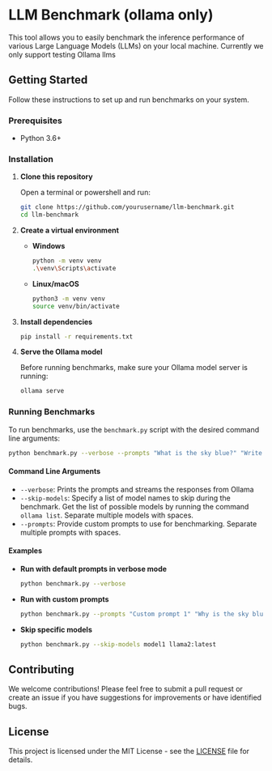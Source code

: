 # LLM Benchmark (ollama only)

This tool allows you to easily benchmark the inference performance of various Large Language Models (LLMs) on your local machine. Currently we only support testing Ollama llms

## Getting Started

Follow these instructions to set up and run benchmarks on your system.

### Prerequisites

- Python 3.6+

### Installation

1. **Clone this repository**

   Open a terminal or powershell and run:

   ```bash
   git clone https://github.com/yourusername/llm-benchmark.git
   cd llm-benchmark
   ```

2. **Create a virtual environment**

   - **Windows**

     ```bash
     python -m venv venv
     .\venv\Scripts\activate
     ```

   - **Linux/macOS**

     ```bash
     python3 -m venv venv
     source venv/bin/activate
     ```

3. **Install dependencies**

   ```bash
   pip install -r requirements.txt
   ```

4. **Serve the Ollama model**

   Before running benchmarks, make sure your Ollama model server is running:

   ```bash
   ollama serve
   ```

### Running Benchmarks

To run benchmarks, use the `benchmark.py` script with the desired command line arguments:

```bash
python benchmark.py --verbose --prompts "What is the sky blue?" "Write a report on the financials of Nvidia"
```

#### Command Line Arguments

- `--verbose`: Prints the prompts and streams the responses from Ollama
- `--skip-models`: Specify a list of model names to skip during the benchmark. Get the list of possible models by running the command `ollama list`. Separate multiple models with spaces.
- `--prompts`: Provide custom prompts to use for benchmarking. Separate multiple prompts with spaces.

#### Examples

- **Run with default prompts in verbose mode**

  ```bash
  python benchmark.py --verbose
  ```

- **Run with custom prompts**

  ```bash
  python benchmark.py --prompts "Custom prompt 1" "Why is the sky blue?"
  ```

- **Skip specific models**

  ```bash
  python benchmark.py --skip-models model1 llama2:latest
  ```

## Contributing

We welcome contributions! Please feel free to submit a pull request or create an issue if you have suggestions for improvements or have identified bugs.

## License

This project is licensed under the MIT License - see the [LICENSE](LICENSE) file for details.
